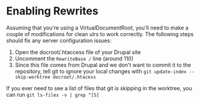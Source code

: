 # Enabling Rewrites

Assuming that you're using a VirtualDocumentRoot, you'll need to make a couple of modifications for clean ulrs to work correctly. The following steps should fix any server configuration issues:

  1. Open the docroot/.htaccess file of your Drupal site
  2. Uncomment the `RewriteBase /` line (around 110)
  3. Since this file comes from Drupal and we don't want to commit it to the repository, tell git to ignore your local changes with `git update-index --skip-worktree docroot/.htacess`

If you ever need to see a list of files that git is skipping in the worktree, you can run `git ls-files -v | grep ^[S]` 